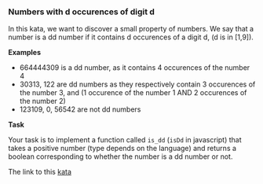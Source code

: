 ### Numbers with d occurences of digit d

In this kata, we want to discover a small property of numbers. We say that a number is a dd number if it contains d occurences of a digit d, (d is in [1,9]).

**Examples**  
* 664444309 is a dd number, as it contains 4 occurences of the number 4  
* 30313, 122 are dd numbers as they respectively contain 3 occurences of the number 3, and (1 occurence of the number 1 AND 2 occurences of the number 2)
* 123109, 0, 56542 are not dd numbers  

**Task**  

Your task is to implement a function called `is_dd` (`isDd` in javascript) that takes a positive number (type depends on the language) and returns a boolean corresponding to whether the number is a dd number or not.  

The link to this [kata](https://www.codewars.com/kata/numbers-with-d-occurences-of-digit-d/java)
